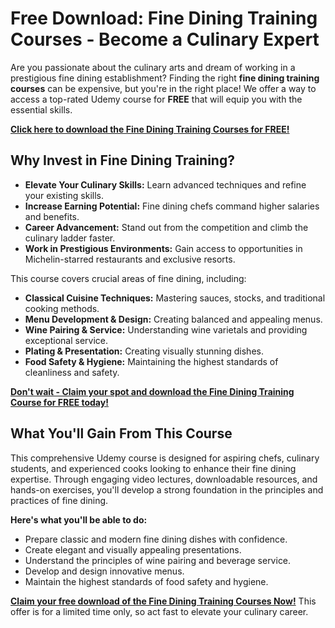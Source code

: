 # Free Download: Fine Dining Training Courses - Become a Culinary Expert

Are you passionate about the culinary arts and dream of working in a prestigious fine dining establishment?  Finding the right **fine dining training courses** can be expensive, but you're in the right place! We offer a way to access a top-rated Udemy course for **FREE** that will equip you with the essential skills.

[**Click here to download the Fine Dining Training Courses for FREE!**](https://udemywork.com/fine-dining-training-courses)

## Why Invest in Fine Dining Training?

*   **Elevate Your Culinary Skills:** Learn advanced techniques and refine your existing skills.
*   **Increase Earning Potential:**  Fine dining chefs command higher salaries and benefits.
*   **Career Advancement:**  Stand out from the competition and climb the culinary ladder faster.
*   **Work in Prestigious Environments:**  Gain access to opportunities in Michelin-starred restaurants and exclusive resorts.

This course covers crucial areas of fine dining, including:

*   **Classical Cuisine Techniques:** Mastering sauces, stocks, and traditional cooking methods.
*   **Menu Development & Design:** Creating balanced and appealing menus.
*   **Wine Pairing & Service:** Understanding wine varietals and providing exceptional service.
*   **Plating & Presentation:**  Creating visually stunning dishes.
*   **Food Safety & Hygiene:** Maintaining the highest standards of cleanliness and safety.

[**Don't wait - Claim your spot and download the Fine Dining Training Course for FREE today!**](https://udemywork.com/fine-dining-training-courses)

## What You'll Gain From This Course

This comprehensive Udemy course is designed for aspiring chefs, culinary students, and experienced cooks looking to enhance their fine dining expertise.  Through engaging video lectures, downloadable resources, and hands-on exercises, you'll develop a strong foundation in the principles and practices of fine dining.

**Here's what you'll be able to do:**

*   Prepare classic and modern fine dining dishes with confidence.
*   Create elegant and visually appealing presentations.
*   Understand the principles of wine pairing and beverage service.
*   Develop and design innovative menus.
*   Maintain the highest standards of food safety and hygiene.

**[Claim your free download of the Fine Dining Training Courses Now!](https://udemywork.com/fine-dining-training-courses)**  This offer is for a limited time only, so act fast to elevate your culinary career.
